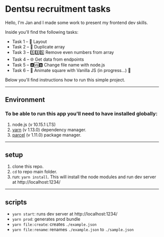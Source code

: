 # Dentsu recruitment tasks
Hello, I'm Jan and I made some work to present my frontend dev skills.

Inside you'll find the following tasks:
- Task 1 – :newspaper: Layout
- Task 2 – :busts_in_silhouette: Duplicate array 
- Task 3 – :one::three::five: Remove even numbers from array
- Task 4 – :globe_with_meridians: Get data from endpoints
- Task 5 – :a::vs::b: Change file name with node.js
- Task 6 – :black_square_button: Animate square with Vanilla JS (in progress…) :construction_worker:

Below you'll find instructions how to run this simple project.


___
## Environment

### To be able to run this app you'll need to have installed globally:

1. node.js (v 10.15.1 LTS)
2. [yarn](https://yarnpkg.com/en/docs/install) (v 1.13.0) dependency manager.
3. [parcel](https://parceljs.org/getting_started.html) (v 1.11.0) package manager.
---
## setup
1. clone this repo.
2. `cd` to repo main folder.
3. run: `yarn install`. This will install the node modules and run dev server at http://localhost:1234/
---
## scripts
* `yarn start`: runs dev server at http://localhost:1234/
* `yarn prod`: generates prod bundle
* `yarn file:create`: creates `./example.json`
* `yarn file:rename`: renames `./example.json` to `./sample.json`
